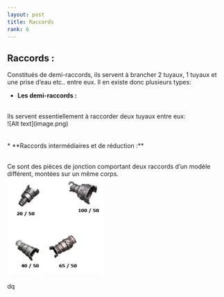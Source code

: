 ```yaml
---
layout: post
title: Raccords
rank: 6
---
```


## Raccords : ##

Constitués de demi-raccords, ils servent à brancher 2 tuyaux, 1 tuyaux et une prise d’eau etc.. entre eux. Il en existe donc plusieurs types:

*   **Les demi-raccords :**  
<br>
Ils servent essentiellement à raccorder deux tuyaux entre eux:
<br>
![Alt text](image.png)
<br>
<br>
<br>
*   **Raccords intermédiaires et de réduction :**

<br> Ce sont des pièces de jonction comportant deux raccords d’un modèle différent, montées sur
un même corps. 
<br>
![Alt text](image-1.png)
<br>
<br>
dq